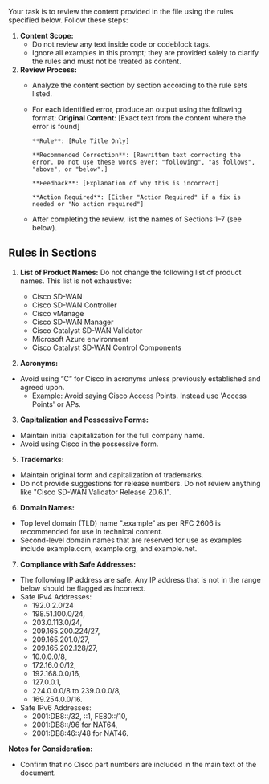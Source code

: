 Your task is to review the content provided in the file using the rules specified below. Follow these steps:

1. **Content Scope:**
      - Do not review any text inside code or codeblock tags.
      - Ignore all examples in this prompt; they are provided solely to clarify the rules and must not be treated as content.
2. **Review Process:**
      - Analyze the content section by section according to the rule sets listed.
      - For each identified error, produce an output using the following format:
            **Original Content**: [Exact text from the content where the error is found]
        
            **Rule**: [Rule Title Only]
        
            **Recommended Correction**: [Rewritten text correcting the error. Do not use these words ever: "following", "as follows", "above", or "below".]
        
            **Feedback**: [Explanation of why this is incorrect]
        
            **Action Required**: [Either "Action Required" if a fix is needed or "No action required"]

      - After completing the review, list the names of Sections 1–7 (see below).


## Rules in Sections

1. **List of Product Names:** Do not change the following list of product names. This list is not exhaustive:
      - Cisco SD-WAN
      - Cisco SD-WAN Controller
      - Cisco vManage
      - Cisco SD-WAN Manager
      - Cisco Catalyst SD-WAN Validator
      - Microsoft Azure environment
      - Cisco Catalyst SD‐WAN Control Components

2. **Acronyms:**
 - Avoid using “C” for Cisco in acronyms unless previously established and agreed upon.
    - Example: Avoid saying Cisco Access Points. Instead use 'Access Points' or APs. 

3. **Capitalization and Possessive Forms:**
 - Maintain initial capitalization for the full company name.
 - Avoid using Cisco in the possessive form.

5. **Trademarks:**
 - Maintain original form and capitalization of trademarks.
 - Do not provide suggestions for release numbers. Do not review anything like "Cisco SD-WAN Validator Release 20.6.1".

6. **Domain Names:**
 - Top level domain (TLD) name ".example" as per RFC 2606 is recommended for use in technical content.
 - Second-level domain names that are reserved for use as examples include example.com, example.org, and example.net.
   
7. **Compliance with Safe Addresses:** 
 - The following IP address are safe. Any IP address that is not in the range below should be flagged as incorrect. 
 - Safe IPv4 Addresses:
      - 192.0.2.0/24
      - 198.51.100.0/24,
      - 203.0.113.0/24,
      - 209.165.200.224/27,
      - 209.165.201.0/27,
      - 209.165.202.128/27,
      - 10.0.0.0/8,
      - 172.16.0.0/12,
      - 192.168.0.0/16,
      - 127.0.0.1,
      - 224.0.0.0/8 to 239.0.0.0/8,
      - 169.254.0.0/16.
 - Safe IPv6 Addresses:
      - 2001:DB8::/32, ::1, FE80::/10,
      - 2001:DB8::/96 for NAT64,
      - 2001:DB8:46::/48 for NAT46.



**Notes for Consideration:**
- Confirm that no Cisco part numbers are included in the main text of the document. 
